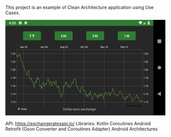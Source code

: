 This project is an example of Clean Architecture application using Use Cases.


<img src='https://github.com/Rafaellg/android-exchanges/blob/master/images/screenshot.png?raw=true' width='500'/>

API: https://exchangeratesapi.io/
Libraries:
Kotlin Coroutines Android
Retrofit (Gson Converter and Coroutines Adapter)
Android Architectures
